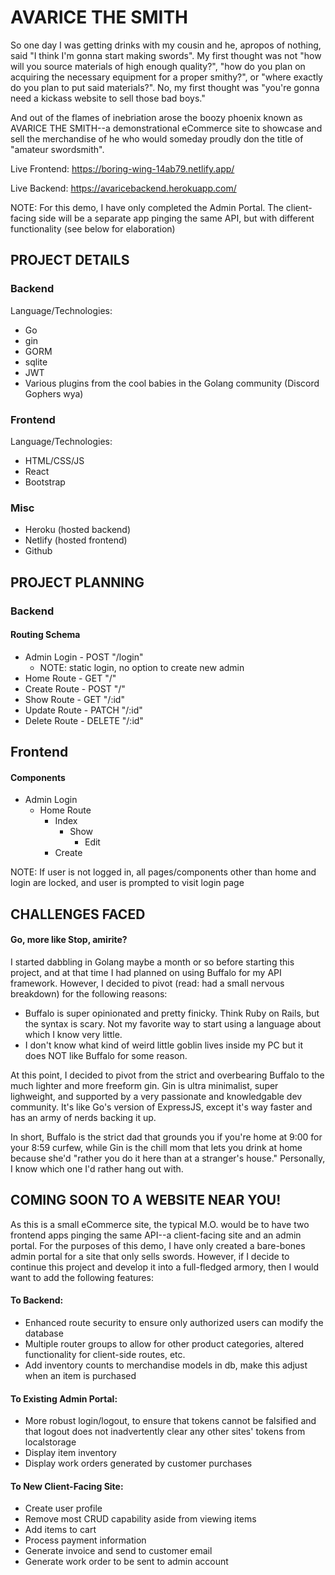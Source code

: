 # AVARICE THE SMITH

So one day I was getting drinks with my cousin and he, apropos of nothing, said "I think I'm gonna start making swords". My first thought was not "how will you source materials of high enough quality?", "how do you plan on acquiring the necessary equipment for a proper smithy?", or "where exactly do you plan to put said materials?". No, my first thought was "you're gonna need a kickass website to sell those bad boys."

And out of the flames of inebriation arose the boozy phoenix known as AVARICE THE SMITH--a demonstrational eCommerce site to showcase and sell the merchandise of he who would someday proudly don the title of "amateur swordsmith".

Live Frontend: https://boring-wing-14ab79.netlify.app/

Live Backend: https://avaricebackend.herokuapp.com/

NOTE: For this demo, I have only completed the Admin Portal. The client-facing side will be a separate app pinging the same API, but with different functionality (see below for elaboration)

## PROJECT DETAILS

### Backend

Language/Technologies:

* Go
* gin
* GORM
* sqlite
* JWT
* Various plugins from the cool babies in the Golang community (Discord Gophers wya)

### Frontend

Language/Technologies:

* HTML/CSS/JS
* React
* Bootstrap

### Misc

* Heroku (hosted backend)
* Netlify (hosted frontend)
* Github

## PROJECT PLANNING

### Backend

#### Routing Schema

* Admin Login - POST "/login"
    * NOTE: static login, no option to create new admin
* Home Route - GET "/"
* Create Route - POST "/"
* Show Route - GET "/:id"
* Update Route - PATCH "/:id"
* Delete Route - DELETE "/:id"

## Frontend

#### Components

* Admin Login
    * Home Route
        * Index
            * Show
                * Edit
        * Create

NOTE: If user is not logged in, all pages/components other than home and login are locked, and user is prompted to visit login page

## CHALLENGES FACED

#### Go, more like Stop, amirite?

I started dabbling in Golang maybe a month or so before starting this project, and at that time I had planned on using Buffalo for my API framework. However, I decided to pivot (read: had a small nervous breakdown) for the following reasons:

* Buffalo is super opinionated and pretty finicky. Think Ruby on Rails, but the syntax is scary. Not my favorite way to start using a language about which I know very little.
* I don't know what kind of weird little goblin lives inside my PC but it does NOT like Buffalo for some reason.

At this point, I decided to pivot from the strict and overbearing Buffalo to the much lighter and more freeform gin. Gin is ultra minimalist, super lighweight, and supported by a very passionate and knowledgable dev community. It's like Go's version of ExpressJS, except it's way faster and has an army of nerds backing it up.

In short, Buffalo is the strict dad that grounds you if you're home at 9:00 for your 8:59 curfew, while Gin is the chill mom that lets you drink at home because she'd "rather you do it here than at a stranger's house." Personally, I know which one I'd rather hang out with.

## COMING SOON TO A WEBSITE NEAR YOU!

As this is a small eCommerce site, the typical M.O. would be to have two frontend apps pinging the same API--a client-facing site and an admin portal. For the purposes of this demo, I have only created a bare-bones admin portal for a site that only sells swords. However, if I decide to continue this project and develop it into a full-fledged armory, then I would want to add the following features:

#### To Backend:
* Enhanced route security to ensure only authorized users can modify the database
* Multiple router groups to allow for other product categories, altered functionality for client-side routes, etc.
* Add inventory counts to merchandise models in db, make this adjust when an item is purchased

#### To Existing Admin Portal:
* More robust login/logout, to ensure that tokens cannot be falsified and that logout does not inadvertently clear any other sites' tokens from localstorage
* Display item inventory
* Display work orders generated by customer purchases

#### To New Client-Facing Site:
* Create user profile
* Remove most CRUD capability aside from viewing items
* Add items to cart
* Process payment information
* Generate invoice and send to customer email
* Generate work order to be sent to admin account